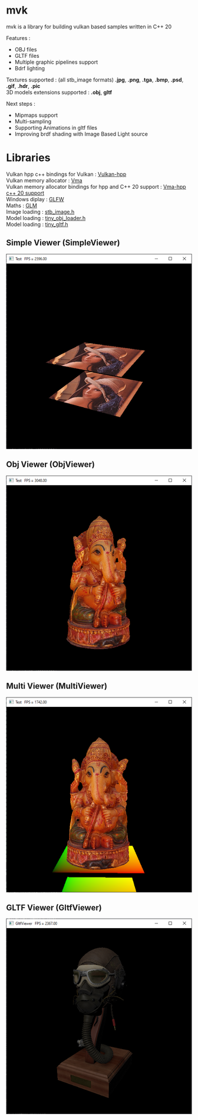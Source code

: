 # mvk 
mvk is a library for building vulkan based samples written in C++ 20</br>

Features : 
- OBJ files
- GLTF files
- Multiple graphic pipelines support
- Bdrf lighting 

Textures supported : (all stb_image formats) **.jpg**, **.png**, **.tga**, **.bmp**, **.psd**, **.gif**, **.hdr**, **.pic** </br>
3D models extensions supported : **.obj**, **gltf**

Next steps :
- Mipmaps support
- Multi-sampling
- Supporting Animations in gltf files
- Improving brdf shading with Image Based Light source

# Libraries
Vulkan hpp c++ bindings for Vulkan : [Vulkan-hpp](https://github.com/KhronosGroup/Vulkan-Hpp)</br>
Vulkan memory allocator : [Vma](https://github.com/GPUOpen-LibrariesAndSDKs/VulkanMemoryAllocator)</br>
Vulkan memory allocator bindings for hpp and C++ 20 support : [Vma-hpp c++ 20 support](https://github.com/Cvelth/VulkanMemoryAllocator-Hpp_fork.git)</br>
Windows diplay : [GLFW](https://www.glfw.org/)</br>
Maths : [GLM](https://glm.g-truc.net/0.9.9/index.html)</br>
Image loading : [stb_image.h](https://github.com/nothings/stb/blob/master/stb_image.h)</br>
Model loading : [tiny_obj_loader.h](https://github.com/tinyobjloader/tinyobjloader)</br>
Model loading : [tiny_gltf.h](https://github.com/syoyo/tinygltf)</br>

## Simple Viewer (SimpleViewer)

<img src="/captures/simpleviewer.png" style="display:block; margin:auto"/>

## Obj Viewer (ObjViewer)

<img src="/captures/objviewer.png" style="display:block; margin:auto"/>

## Multi Viewer (MultiViewer)

<img src="/captures/multiviewer.png" style="display:block; margin:auto"/>

## GLTF Viewer (GltfViewer)

<img src="/captures/gltfviewer.png" style="display:block; margin:auto"/>
